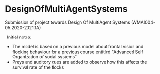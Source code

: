 # DesignOfMultiAgentSystems
Submission of project towards Design Of MultiAgent Systems (WMAI004-05.2020-2021.1A)

-Initial notes:
  - The model is based on a previous model about frontal vision and flocking behaviour for a previous course entitled "Advanced Self Organization of social systems"
  - Preys and auditory cues are added to observe how this affects the survival rate of the flocks
